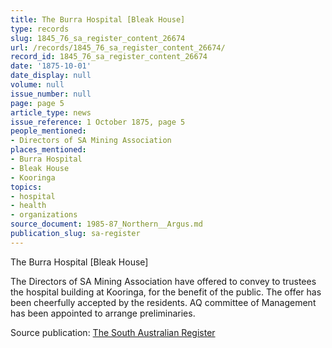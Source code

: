 ```yaml
---
title: The Burra Hospital [Bleak House]
type: records
slug: 1845_76_sa_register_content_26674
url: /records/1845_76_sa_register_content_26674/
record_id: 1845_76_sa_register_content_26674
date: '1875-10-01'
date_display: null
volume: null
issue_number: null
page: page 5
article_type: news
issue_reference: 1 October 1875, page 5
people_mentioned:
- Directors of SA Mining Association
places_mentioned:
- Burra Hospital
- Bleak House
- Kooringa
topics:
- hospital
- health
- organizations
source_document: 1985-87_Northern__Argus.md
publication_slug: sa-register
---
```


The Burra Hospital [Bleak House]

The Directors of SA Mining Association have offered to convey to trustees the hospital building at Kooringa, for the benefit of the public.  The offer has been cheerfully accepted by the residents.  AQ committee of Management has been appointed to arrange preliminaries.

Source publication: [The South Australian Register](/publications/sa-register/)
